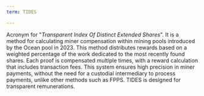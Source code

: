 ```yaml
---
term: TIDES

---
```

Acronym for "*Transparent Index Of Distinct Extended Shares*". It is a method for calculating miner compensation within mining pools introduced by the Ocean pool in 2023. This method distributes rewards based on a weighted percentage of the work dedicated to the most recently found shares. Each proof is compensated multiple times, with a reward calculation that includes transaction fees. This system ensures high precision in miner payments, without the need for a custodial intermediary to process payments, unlike other methods such as FPPS. TIDES is designed for transparent remunerations.